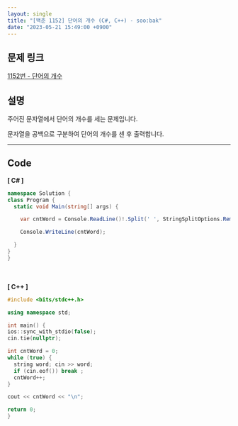 ```yaml
---
layout: single
title: "[백준 1152] 단어의 개수 (C#, C++) - soo:bak"
date: "2023-05-21 15:49:00 +0900"
---
```


## 문제 링크
  [1152번 - 단어의 개수](https://www.acmicpc.net/problem/1152)

## 설명
주어진 문자열에서 단어의 개수를 세는 문제입니다. <br>

문자열을 공백으로 구분하여 단어의 개수를 센 후 출력합니다.

- - -

## Code
<b>[ C# ] </b>
<br>

  ```c#
namespace Solution {
  class Program {
    static void Main(string[] args) {

      var cntWord = Console.ReadLine()!.Split(' ', StringSplitOptions.RemoveEmptyEntries).Length;

      Console.WriteLine(cntWord);

    }
  }
}
  ```
<br><br>
<b>[ C++ ] </b>
<br>

  ```c++
#include <bits/stdc++.h>

using namespace std;

int main() {
  ios::sync_with_stdio(false);
  cin.tie(nullptr);

  int cntWord = 0;
  while (true) {
    string word; cin >> word;
    if (cin.eof()) break ;
    cntWord++;
  }

  cout << cntWord << "\n";

  return 0;
}
  ```
